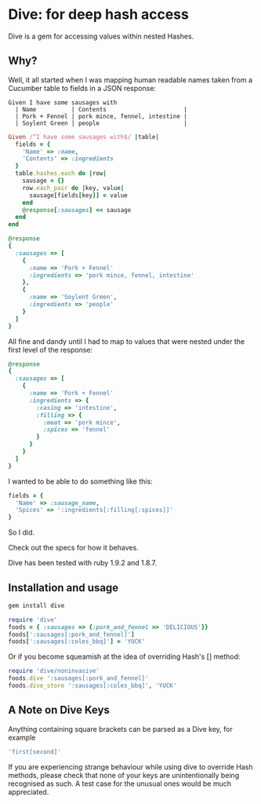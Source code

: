 # Dive: for deep hash access

Dive is a gem for accessing values within nested Hashes.

## Why?

Well, it all started when I was mapping human readable names taken from a Cucumber table to fields in a JSON response:

```cucumber
Given I have some sausages with
  | Name          | Contents                      |
  | Pork + Fennel | pork mince, fennel, intestine |
  | Soylent Green | people                        |  
```

```ruby
Given /^I have some sausages with$/ |table|
  fields = {
    'Name' => :name,
    'Contents' => :ingredients
  }
  table.hashes.each do |row|
    sausage = {} 
    row.each_pair do |key, value|
      sausage[fields[key]] = value
    end
    @response[:sausages] << sausage
  end
end
```

```ruby
@response
{ 
  :sausages => [
    {
	  :name => 'Pork + Fennel'
      :ingredients => 'pork mince, fennel, intestine'
    },
    {
	  :name => 'Soylent Green',
	  :ingredients => 'people'
    }
  ]
}
```

All fine and dandy until I had to map to values that were nested under the first level of the response:

```ruby
@response
{ 
  :sausages => [
    {
	  :name => 'Pork + Fennel'
      :ingredients => {
	    :casing => 'intestine',
	    :filling => {
	      :meat => 'pork mince',
	      :spices => 'fennel'
	    }
      }
    }
  ]
}
```

I wanted to be able to do something like this:

```ruby
fields = {
  'Name' => :sausage_name,
  'Spices' => ':ingredients[:filling[:spices]]'
}
```

So I did.

Check out the specs for how it behaves.

Dive has been tested with ruby 1.9.2 and 1.8.7.

## Installation and usage

```ruby
gem install dive

require 'dive'
foods = { :sausages => {:pork_and_fennel => 'DELICIOUS'}}
foods[':sausages[:pork_and_fennel]']
foods[':sausages[:coles_bbq]'] = 'YUCK'
```

Or if you become squeamish at the idea of overriding Hash's [] method:

```ruby
require 'dive/noninvasive'
foods.dive ':sausages[:pork_and_fennel]'
foods.dive_store ':sausages[:coles_bbq]', 'YUCK'
```

## A Note on Dive Keys

Anything containing square brackets can be parsed as a Dive key, for example 
```ruby
'first[second]'
```
If you are experiencing strange behaviour while using dive to override Hash methods, please check that none of your keys are unintentionally being recognised as such. A test case for the unusual ones would be much appreciated.
